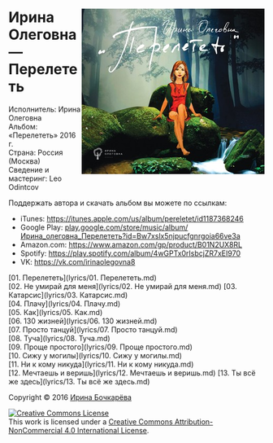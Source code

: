 <div><a href="cover/original.jpg"><img alt="Ирина Олеговна — Перелететь" align="right" src="cover/360.jpg"></a> <h1>Ирина Олеговна — Перелететь</h1></div>

Исполнитель: Ирина Олеговна  
Альбом: «Перелететь» 2016 г.  
Страна: Россия (Москва)  
Сведение и мастеринг: Leo Odintcov

Поддержать автора и скачать альбом вы можете по ссылкам:

* iTunes: https://itunes.apple.com/us/album/pereletet/id1187368246  
* Google Play: [play.google.com/store/music/album/Ирина\_олеговна\_Перелететь?id=Bw7xslx5njpucfgnrgoia66ve3a](https://play.google.com/store/music/album/%D0%98%D1%80%D0%B8%D0%BD%D0%B0_%D0%BE%D0%BB%D0%B5%D0%B3%D0%BE%D0%B2%D0%BD%D0%B0_%D0%9F%D0%B5%D1%80%D0%B5%D0%BB%D0%B5%D1%82%D0%B5%D1%82%D1%8C?id=Bw7xslx5njpucfgnrgoia66ve3a)  
* Amazon.com: https://www.amazon.com/gp/product/B01N2UX8RL  
* Spotify: https://play.spotify.com/album/4wGPTx0rIsbcjZR7xEI970  
* VK: https://vk.com/irinaolegovna8

[01. Перелететь](lyrics/01. Перелететь.md)        
[02. Не умирай для меня](lyrics/02. Не умирай для меня.md)
[03. Катарсис](lyrics/03. Катарсис.md)          
[04. Плачу](lyrics/04. Плачу.md)             
[05. Как](lyrics/05. Как.md)               
[06. 130 жизней](lyrics/06. 130 жизней.md)        
[07. Просто танцуй](lyrics/07. Просто танцуй.md)     
[08. Туча](lyrics/08. Туча.md)              
[09. Проще простого](lyrics/09. Проще простого.md)    
[10. Сижу у могилы](lyrics/10. Сижу у могилы.md)     
[11. Ни к кому никуда](lyrics/11. Ни к кому никуда.md)  
[12. Мечтаешь и веришь](lyrics/12. Мечтаешь и веришь.md) 
[13. Ты всё же здесь](lyrics/13. Ты всё же здесь.md)   

Copyright © 2016 [Ирина Бочкарёва](https://vk.com/iriole)

<a rel="license" href="http://creativecommons.org/licenses/by-nc/4.0/"><img alt="Creative Commons License" style="border-width:0" src="https://i.creativecommons.org/l/by-nc/4.0/80x15.png" /></a><br />This work is licensed under a <a rel="license" href="http://creativecommons.org/licenses/by-nc/4.0/">Creative Commons Attribution-NonCommercial 4.0 International License</a>.
